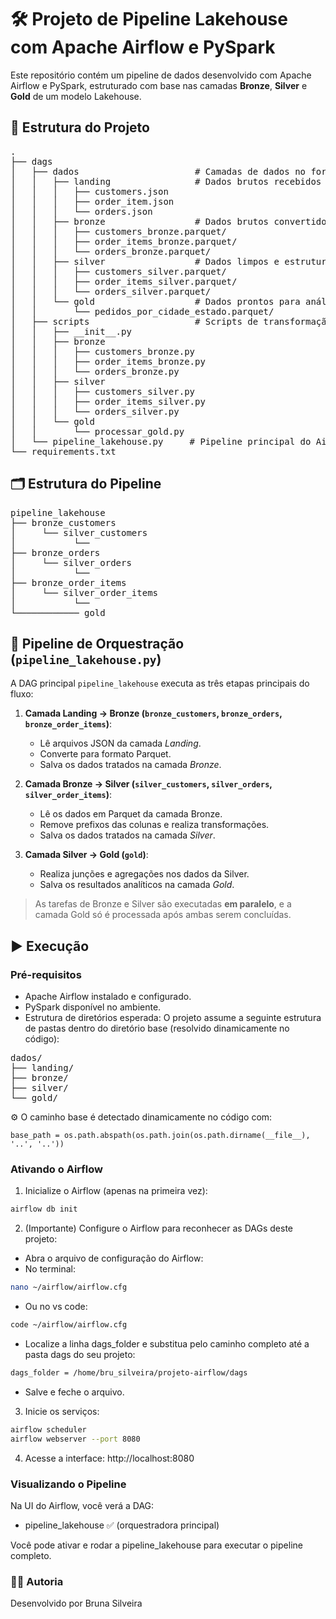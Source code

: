 # 🛠️ Projeto de Pipeline Lakehouse com Apache Airflow e PySpark

Este repositório contém um pipeline de dados desenvolvido com Apache Airflow e PySpark, estruturado com base nas camadas **Bronze**, **Silver** e **Gold** de um modelo Lakehouse.

## 📁 Estrutura do Projeto

<pre>
.
├── dags
│   ├── dados                      # Camadas de dados no formato Data Lakehouse
│   │   ├── landing                # Dados brutos recebidos (JSON)
│   │   │   ├── customers.json
│   │   │   ├── order_item.json
│   │   │   └── orders.json
│   │   ├── bronze                 # Dados brutos convertidos para Parquet
│   │   │   ├── customers_bronze.parquet/
│   │   │   ├── order_items_bronze.parquet/
│   │   │   └── orders_bronze.parquet/
│   │   ├── silver                 # Dados limpos e estruturados
│   │   │   ├── customers_silver.parquet/
│   │   │   ├── order_items_silver.parquet/
│   │   │   └── orders_silver.parquet/
│   │   └── gold                   # Dados prontos para análise e dashboards
│   │       └── pedidos_por_cidade_estado.parquet/
│   ├── scripts                    # Scripts de transformação por camada
│   │   ├── __init__.py
│   │   ├── bronze
│   │   │   ├── customers_bronze.py
│   │   │   ├── order_items_bronze.py
│   │   │   └── orders_bronze.py
│   │   ├── silver
│   │   │   ├── customers_silver.py
│   │   │   ├── order_items_silver.py
│   │   │   └── orders_silver.py
│   │   └── gold
│   │       └── processar_gold.py
│   └── pipeline_lakehouse.py     # Pipeline principal do Airflow
└── requirements.txt
</pre>

## 🗂️ Estrutura do Pipeline

<pre>
pipeline_lakehouse
├── bronze_customers
│     └── silver_customers
│           └──
├── bronze_orders
│     └── silver_orders
│           └──
├── bronze_order_items
│     └── silver_order_items
│           └──
└──────────── gold
</pre>

## 🔄 Pipeline de Orquestração (`pipeline_lakehouse.py`)

A DAG principal `pipeline_lakehouse` executa as três etapas principais do fluxo:

1. **Camada Landing → Bronze (`bronze_customers`, `bronze_orders`, `bronze_order_items`)**:  
   - Lê arquivos JSON da camada *Landing*.
   - Converte para formato Parquet.
   - Salva os dados tratados na camada *Bronze*.

2. **Camada Bronze → Silver (`silver_customers`, `silver_orders`, `silver_order_items`)**:  
   - Lê os dados em Parquet da camada Bronze.
   - Remove prefixos das colunas e realiza transformações.
   - Salva os dados tratados na camada *Silver*.

3. **Camada Silver → Gold (`gold`)**:  
   - Realiza junções e agregações nos dados da Silver.
   - Salva os resultados analíticos na camada *Gold*.

> As tarefas de Bronze e Silver são executadas **em paralelo**, e a camada Gold só é processada após ambas serem concluídas.


## ▶️ Execução

### Pré-requisitos

- Apache Airflow instalado e configurado.
- PySpark disponível no ambiente.
- Estrutura de diretórios esperada:
O projeto assume a seguinte estrutura de pastas dentro do diretório base (resolvido dinamicamente no código):

<pre>
dados/
├── landing/
├── bronze/
├── silver/
└── gold/
</pre>

⚙️ O caminho base é detectado dinamicamente no código com:
```
base_path = os.path.abspath(os.path.join(os.path.dirname(__file__), '..', '..'))
```

### Ativando o Airflow

1. Inicialize o Airflow (apenas na primeira vez):
```bash
airflow db init
```
2. (Importante) Configure o Airflow para reconhecer as DAGs deste projeto:
* Abra o arquivo de configuração do Airflow:
* No terminal:
```bash
nano ~/airflow/airflow.cfg
```
* Ou no vs code:
```bash
code ~/airflow/airflow.cfg
```
* Localize a linha dags_folder e substitua pelo caminho completo até a pasta dags do seu projeto:
```bash
dags_folder = /home/bru_silveira/projeto-airflow/dags
```
* Salve e feche o arquivo.
3. Inicie os serviços:
```bash
airflow scheduler
airflow webserver --port 8080
```
4. Acesse a interface: http://localhost:8080

### Visualizando o Pipeline

Na UI do Airflow, você verá a DAG:

- pipeline_lakehouse ✅ (orquestradora principal)

Você pode ativar e rodar a pipeline_lakehouse para executar o pipeline completo.

### 👩‍💻 Autoria
Desenvolvido por Bruna Silveira